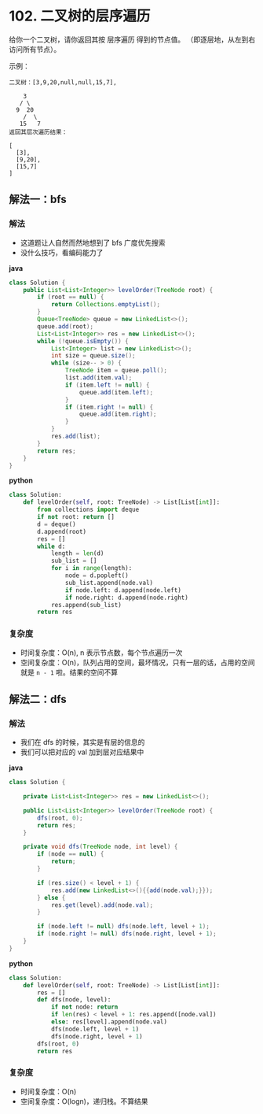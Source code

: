 # 102. 二叉树的层序遍历
给你一个二叉树，请你返回其按 层序遍历 得到的节点值。 （即逐层地，从左到右访问所有节点）。

示例：
```
二叉树：[3,9,20,null,null,15,7],

    3
   / \
  9  20
    /  \
   15   7
返回其层次遍历结果：

[
  [3],
  [9,20],
  [15,7]
]
```

## 解法一：bfs
### 解法
- 这道题让人自然而然地想到了 bfs 广度优先搜索
- 没什么技巧，看编码能力了

**java**
```java
class Solution {
    public List<List<Integer>> levelOrder(TreeNode root) {
        if (root == null) {
            return Collections.emptyList();
        }
        Queue<TreeNode> queue = new LinkedList<>();
        queue.add(root);
        List<List<Integer>> res = new LinkedList<>();
        while (!queue.isEmpty()) {
            List<Integer> list = new LinkedList<>();
            int size = queue.size();
            while (size-- > 0) {
                TreeNode item = queue.poll();
                list.add(item.val);
                if (item.left != null) {
                    queue.add(item.left);
                }
                if (item.right != null) {
                    queue.add(item.right);
                }
            }
            res.add(list);
        }
        return res;
    }
}
```

**python**
```python
class Solution:
    def levelOrder(self, root: TreeNode) -> List[List[int]]:
        from collections import deque
        if not root: return []
        d = deque()
        d.append(root)
        res = []
        while d:
            length = len(d)
            sub_list = []
            for i in range(length):
                node = d.popleft()
                sub_list.append(node.val)
                if node.left: d.append(node.left)
                if node.right: d.append(node.right)
            res.append(sub_list)
        return res
```
### 复杂度
- 时间复杂度：O(n), n 表示节点数，每个节点遍历一次
- 空间复杂度：O(n)，队列占用的空间，最坏情况，只有一层的话，占用的空间就是 `n - 1` 啦。结果的空间不算

## 解法二：dfs
### 解法
- 我们在 dfs 的时候，其实是有层的信息的
- 我们可以把对应的 val 加到层对应结果中

**java**
```java
class Solution {

    private List<List<Integer>> res = new LinkedList<>();

    public List<List<Integer>> levelOrder(TreeNode root) {
        dfs(root, 0);
        return res;
    }

    private void dfs(TreeNode node, int level) {
        if (node == null) {
            return;
        }

        if (res.size() < level + 1) {
            res.add(new LinkedList<>(){{add(node.val);}});
        } else {
            res.get(level).add(node.val);
        }

        if (node.left != null) dfs(node.left, level + 1);
        if (node.right != null) dfs(node.right, level + 1);
    }
}
```

**python**
```python
class Solution:
    def levelOrder(self, root: TreeNode) -> List[List[int]]:
        res = []
        def dfs(node, level):
            if not node: return
            if len(res) < level + 1: res.append([node.val])
            else: res[level].append(node.val)
            dfs(node.left, level + 1)
            dfs(node.right, level + 1)
        dfs(root, 0)
        return res
```
### 复杂度
- 时间复杂度：O(n)
- 空间复杂度：O(logn)，递归栈。不算结果